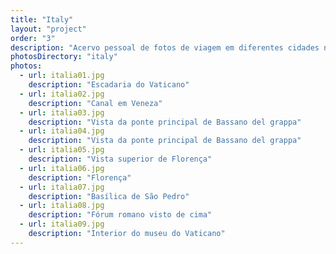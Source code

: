 ```yaml
---
title: "Italy"
layout: "project"
order: "3"
description: "Acervo pessoal de fotos de viagem em diferentes cidades na Itália. A ideia era explorar a arquitetura milenar que existe na Itália vista de novos pontos de vistas."
photosDirectory: "italy"
photos:
  - url: italia01.jpg
    description: "Escadaria do Vaticano"
  - url: italia02.jpg
    description: "Canal em Veneza"
  - url: italia03.jpg
    description: "Vista da ponte principal de Bassano del grappa"
  - url: italia04.jpg
    description: "Vista da ponte principal de Bassano del grappa"
  - url: italia05.jpg
    description: "Vista superior de Florença"
  - url: italia06.jpg
    description: "Florença"
  - url: italia07.jpg
    description: "Basílica de São Pedro"
  - url: italia08.jpg
    description: "Fórum romano visto de cima"
  - url: italia09.jpg
    description: "Interior do museu do Vaticano"
---
```

